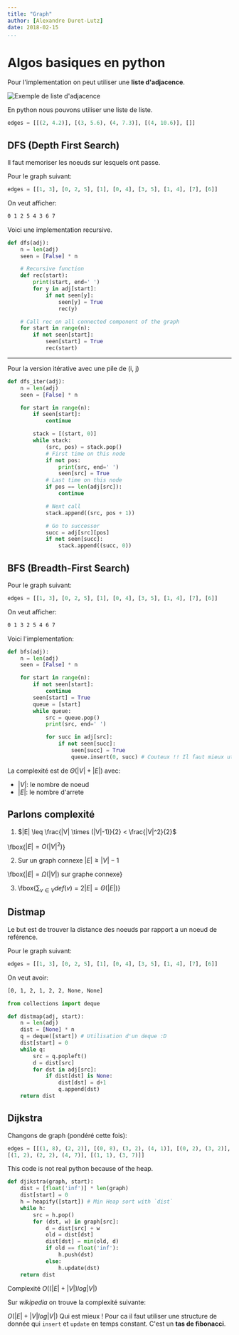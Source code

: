 ```yaml
---
title: "Graph"
author: [Alexandre Duret-Lutz]
date: 2018-02-15
...
```

# Algos basiques en python

Pour l'implementation on peut utiliser une **liste d'adjacence**.

![Exemple de liste d'adjacence](http://www.castille2010.wahost.org/struc/images/graph10.png)

En python nous pouvons utiliser une liste de liste.

```python
edges = [[(2, 4.2)], [(3, 5.6), (4, 7.3)], [(4, 10.6)], []]
```

## DFS (Depth First Search)

Il faut memoriser les noeuds sur lesquels ont passe.

Pour le graph suivant:

```python
edges = [[1, 3], [0, 2, 5], [1], [0, 4], [3, 5], [1, 4], [7], [6]]
```
On veut afficher:
```sh
0 1 2 5 4 3 6 7
```

Voici une implementation recursive.

```python
def dfs(adj):
    n = len(adj)
    seen = [False] * n

    # Recursive function
    def rec(start):
        print(start, end=' ')
        for y in adj[start]:
            if not seen[y]:
                seen[y] = True
                rec(y)

    # Call rec on all connected component of the graph
    for start in range(n):
        if not seen[start]:
            seen[start] = True
            rec(start)
```

----

Pour la version itérative avec une pile de (i, j)

```python
def dfs_iter(adj):
    n = len(adj)
    seen = [False] * n

    for start in range(n):
        if seen[start]:
            continue

        stack = [(start, 0)]
        while stack:
            (src, pos) = stack.pop()
            # First time on this node
            if not pos:
                print(src, end=' ')
                seen[src] = True
            # Last time on this node
            if pos == len(adj[src]):
                continue

            # Next call
            stack.append((src, pos + 1))

            # Go to successor
            succ = adj[src][pos]
            if not seen[succ]:
                stack.append((succ, 0))
```

## BFS (Breadth-First Search)

Pour le graph suivant:

```python
edges = [[1, 3], [0, 2, 5], [1], [0, 4], [3, 5], [1, 4], [7], [6]]
```

On veut afficher:

```sh
0 1 3 2 5 4 6 7
```

Voici l'implementation:

```python
def bfs(adj):
    n = len(adj)
    seen = [False] * n

    for start in range(n):
        if not seen[start]:
            continue
        seen[start] = True
        queue = [start]
        while queue:
            src = queue.pop()
            print(src, end=' ')

            for succ in adj[src]:
                if not seen[succ]:
                    seen[succ] = True
                    queue.insert(0, succ) # Couteux !! Il faut mieux utiliser un deque

```

La complexité est de $\Theta(|V| + |E|)$ avec:

* $|V|$: le nombre de noeud
* $|E|$: le nombre d'arrete

## Parlons complexité

1. $|E| \leq \frac{|V| \times (|V|-1)}{2} < \frac{|V|^2}{2}$

\fbox{$|E|=O(|V|^2)$}

2. Sur un graph connexe $|E| \geq |V| - 1$

\fbox{$|E| = \Omega(|V|)$ sur graphe connexe}

3. \fbox{$\displaystyle\sum_{v \in V} def(v) = 2 |E| = \Theta(|E|)$}

## Distmap

Le but est de trouver la distance des noeuds par rapport a un noeud de
reférence.

Pour le graph suivant:

```python
edges = [[1, 3], [0, 2, 5], [1], [0, 4], [3, 5], [1, 4], [7], [6]]
```
On veut avoir:
```sh
[0, 1, 2, 1, 2, 2, None, None]
```

```python
from collections import deque

def distmap(adj, start):
    n = len(adj)
    dist = [None] * n
    q = deque([start]) # Utilisation d'un deque :D
    dist[start] = 0
    while q:
        src = q.popleft()
        d = dist[src]
        for dst in adj[src]:
            if dist[dst] is None:
                dist[dst] = d+1
                q.append(dst)
    return dist
```

## Dijkstra

Changons de graph (pondéré cette fois):

```python
edges = [[(1, 8), (2, 2)], [(0, 8), (3, 2), (4, 1)], [(0, 2), (3, 2)],
[(1, 2), (2, 2), (4, 7)], [(1, 1), (3, 7)]]
```

This code is not real python because of the heap.

```python
def djikstra(graph, start):
    dist = [float('inf')] * len(graph)
    dist[start] = 0
    h = heapify([start]) # Min Heap sort with `dist`
    while h:
        src = h.pop()
        for (dst, w) in graph[src]:
            d = dist[src] + w
            old = dist[dst]
            dist[dst] = min(old, d)
            if old == float('inf'):
                h.push(dst)
            else:
                h.update(dst)
    return dist
```

Complexité $O((|E|+|V|)log|V|)$

Sur *wikipedia* on trouve la complexité suivante:

$O(|E| + |V|log|V|)$ Qui est mieux ! Pour ca il faut utiliser une structure de
donnée qui `insert` et `update` en temps constant.
C'est un **tas de fibonacci**.
